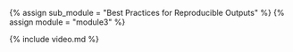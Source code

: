 {% assign sub_module = "Best Practices for Reproducible Outputs" %}
{% assign module = "module3" %}

{% include video.md %}